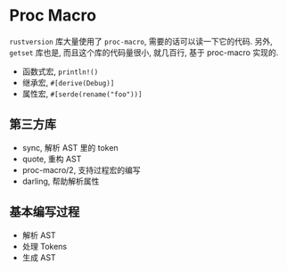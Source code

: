 
# Proc Macro

`rustversion` 库大量使用了 `proc-macro`, 需要的话可以读一下它的代码.
另外, `getset` 库也是, 而且这个库的代码量很小, 就几百行, 基于 proc-macro 实现的.

- 函数式宏, `println!()`
- 继承宏, `#[derive(Debug)]`
- 属性宏, `#[serde(rename("foo"))]`

## 第三方库
- sync, 解析 AST 里的 token
- quote, 重构 AST
- proc-macro/2, 支持过程宏的编写
- darling, 帮助解析属性

## 基本编写过程
- 解析 AST
- 处理 Tokens
- 生成 AST
